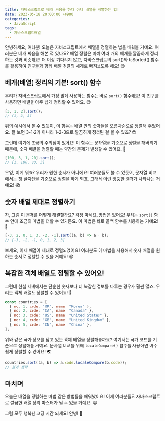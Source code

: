 ```yaml
---
title: 자바스크립트로 베개 싸움을 하다 아니 배열을 정렬하는 법!
date: 2023-05-18 20:00:00 +0900
categories:
  - JavaScript
tags:
  - 자바스크립트배열
---
```


안녕하세요, 여러분! 오늘은 자바스크립트에서 배열을 정렬하는 법을 배워볼 거예요. 여러분은 베개 싸움을 해본 적 있나요? 배열 정렬은 마치 여러 개의 베개를 깔끔하게 정리하는 것과 비슷해요! 더 이상 기다리지 않고, 자바스크립트의 sort()와 toSorted() 함수를 활용하여 친구들과 함께 배열 정렬의 세계로 빠져보도록 해요! 😊

## 베개(배열) 정리의 기본! sort() 함수

우리가 자바스크립트에서 가장 많이 사용하는 함수는 바로 `sort()` 함수에요! 이 친구를 사용하면 배열을 아주 쉽게 정리할 수 있어요. 😌

```javascript
[3, 1, 2].sort();
// [1, 2, 3]
```

위의 예시에서 볼 수 있듯이, 이 함수는 배열 안의 숫자들을 오름차순으로 정렬해 주었어요. 잘 보면 3-1-2가 아니라 1-2-3으로 깔끔하게 정리된 걸 볼 수 있죠? 😉 

그런데 여기에 조금의 주의점이 있어요! 이 함수는 문자열을 기준으로 정렬을 해버리기 때문에, 숫자 배열을 정렬할 때는 약간의 문제가 발생할 수 있어요. 🤔

```javascript
[100, 3, 1, 20].sort();
// [1, 100, 20, 3]
```

오잉, 이게 뭐죠? 우리가 원한 순서가 아니에요! 여러분들도 볼 수 있듯이, 문자열 비교에서는 첫 글자만을 기준으로 정렬을 하게 되죠. 그래서 이런 엉뚱한 결과가 나타나는 거예요! 😱

## 숫자 배열 제대로 정렬하기

자, 그럼 이 문제를 어떻게 해결할까요? 걱정 마세요, 방법은 있어요! 우리는 `sort()` 함수 안에 조금의 마법을 더할 수 있거든요. 이 마법은 바로 콜백 함수를 사용하는 거예요! 🧙

```javascript
[-3, 2, 0, 1, 3, -2, -1].sort((a, b) => a - b);
// [-3, -2, -1, 0, 1, 2, 3]
```

보세요, 이제 배열이 제대로 정렬되었어요! 여러분도 이 마법을 사용해서 숫자 배열을 원하는 순서로 정렬할 수 있을 거예요! 😎

## 복잡한 객체 배열도 정렬할 수 있어요!

그런데 현실 세계에서는 단순한 숫자보다 더 복잡한 정보를 다루는 경우가 훨씬 많죠. 우리는 객체 배열도 정렬할 수 있어요! 🥳

```javascript
const countries = [
  { no: 1, code: "KR", name: "Korea" },
  { no: 2, code: "CA", name: "Canada" },
  { no: 3, code: "US", name: "United States" },
  { no: 4, code: "GB", name: "United Kingdom" },
  { no: 5, code: "CN", name: "China" },
];
```

위와 같은 국가 정보를 담고 있는 객체 배열을 정렬해볼까요? 여기서는 국가 코드를 기준으로 정렬해볼 거예요. 문자열 비교를 위해 `localeCompare()` 함수를 사용하면 아주 쉽게 정렬할 수 있어요! 🌏

```javascript
countries.sort((a, b) => a.code.localeCompare(b.code));
// 결과 생략
```

## 마치며

오늘은 배열을 정렬하는 마법 같은 방법들을 배워봤어요! 이제 여러분들도 자바스크립트로 깔끔한 배열 정리 마스터가 될 수 있을 거예요. 😁

그럼 모두 행복한 코딩 시간 되세요! 안녕! 👋
